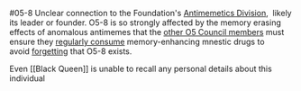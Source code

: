#05-8
Unclear connection to the Foundation's [Antimemetics Division](https://scp-wiki.wikidot.com/antimemetics-division-hub),  likely its leader or founder. O5-8 is so strongly affected by the memory erasing effects of anomalous antimemes that the [other O5 Council members](https://scp-wiki.wikidot.com/captain-kirby-s-proposal) must ensure they [regularly consume](https://scp-wiki.wikidot.com/we-need-to-talk-about-fifty-five) memory-enhancing mnestic drugs to avoid [forgetting](https://scp-wiki.wikidot.com/capitis) that O5-8 exists.

Even [[Black Queen]] is unable to recall any personal details about this individual